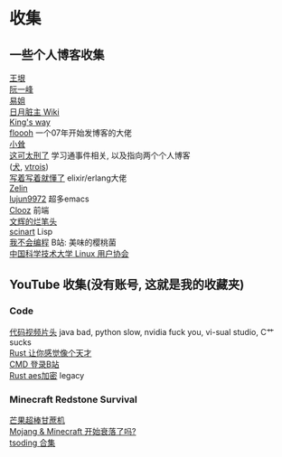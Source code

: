 # 收集
## 一些个人博客收集
[王垠](http://www.yinwang.org/)<br>
[阮一峰](http://ruanyifeng.com/blog/)<br>
[易姐](https://shakaianee.top/)<br>
[日月脏主 Wiki](https://moonboos.fandom.com/zh/wiki/%E6%98%8E%E6%9C%88%E5%BA%84%E4%B8%BB_Wiki)<br>
[King's way](https://blog.stdio.io/1385)<br>
[floooh](https://floooh.github.io/)
    一个07年开始发博客的大佬<br>
[小耸](https://xiaosong.fun/)<br>
[这可太刑了](https://piaogewala.ga/)
    学习通事件相关, 以及指向两个个人博客<br>
([犬](https://moedog.org/787.html), [vtrois](https://www.vtrois.com/))<br>
[写着写着就懂了](https://www.cnblogs.com/zhongwencool/)
    elixir/erlang大佬<br>
[Zelin](https://gwzlchn.github.io/)<br>
[lujun9972](http://blog.lujun9972.win/emacs-document/)
    超多emacs<br>
[Clooz](https://www.clooz.com/)
    前端<br>
[文辉的烂笔头](https://www.wenhui.space/)<br>
[scinart](http://scinart.is-programmer.com/)
    Lisp<br>
[我不会编程](https://evanmeek.github.io/)
    B站: 美味的樱桃菌<br>
[中国科学技术大学 Linux 用户协会](https://lug.ustc.edu.cn/)<br>

## YouTube 收集(没有账号, 这就是我的收藏夹)
### Code
[代码视频片头](https://youtu.be/gG00NgcdNEk)
    java bad, python slow, nvidia fuck you, vi-sual studio, C艹 sucks<br>
[Rust 让你感觉像个天才](https://youtu.be/0rJ94rbdteE)<br>
[CMD 登录B站](https://youtu.be/nfF91Z6fqGk)<br>
[Rust aes加密](https://youtu.be/l0AmlU-4IRM)
    legacy<br>
### Minecraft Redstone Survival
[芒果超棒甘蔗机](https://youtu.be/-mzdU-mk7JA)<br>
[Mojang & Minecraft 开始衰落了吗?](https://youtu.be/VKydXD6Lr20)<br>
[tsoding 合集](https://www.youtube.com/watch?v=vFB0Ot-ZdIM&list=RDCMUCrqM0Ym_NbK1fqeQG2VIohg)<br>
